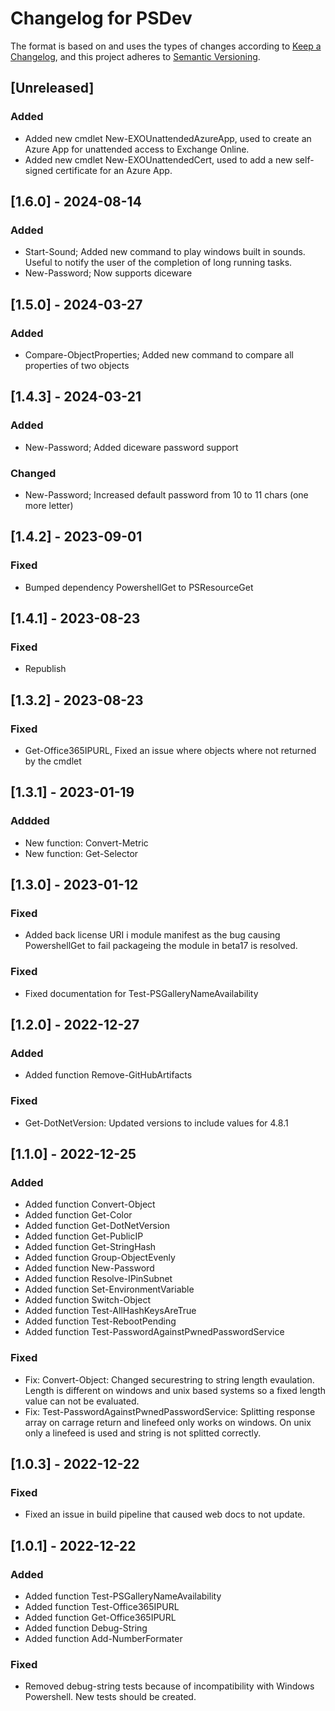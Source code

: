 # Changelog for PSDev

The format is based on and uses the types of changes according to [Keep a Changelog](https://keepachangelog.com/en/1.0.0/),
and this project adheres to [Semantic Versioning](https://semver.org/spec/v2.0.0.html).

## [Unreleased]

### Added

- Added new cmdlet New-EXOUnattendedAzureApp, used to create an Azure App for unattended access to Exchange Online.
- Added new cmdlet New-EXOUnattendedCert, used to add a new self-signed certificate for an Azure App. 

## [1.6.0] - 2024-08-14

### Added

- Start-Sound; Added new command to play windows built in sounds. Useful to notify the user of the completion of long running tasks.
- New-Password; Now supports diceware

## [1.5.0] - 2024-03-27

### Added

- Compare-ObjectProperties; Added new command to compare all properties of two objects

## [1.4.3] - 2024-03-21

### Added

- New-Password; Added diceware password support

### Changed

- New-Password; Increased default password from 10 to 11 chars (one more letter)

## [1.4.2] - 2023-09-01

### Fixed

- Bumped dependency PowershellGet to PSResourceGet

## [1.4.1] - 2023-08-23

### Fixed

- Republish

## [1.3.2] - 2023-08-23

### Fixed

- Get-Office365IPURL, Fixed an issue where objects where not returned by the cmdlet

## [1.3.1] - 2023-01-19

### Addded

- New function: Convert-Metric
- New function: Get-Selector

## [1.3.0] - 2023-01-12

### Fixed

- Added back license URI i module manifest as the bug causing PowershellGet to fail packageing the module in beta17 is resolved.

### Fixed

- Fixed documentation for Test-PSGalleryNameAvailability

## [1.2.0] - 2022-12-27

### Added

- Added function Remove-GitHubArtifacts

### Fixed

- Get-DotNetVersion: Updated versions to include values for 4.8.1

## [1.1.0] - 2022-12-25

### Added

- Added function Convert-Object
- Added function Get-Color
- Added function Get-DotNetVersion
- Added function Get-PublicIP
- Added function Get-StringHash
- Added function Group-ObjectEvenly
- Added function New-Password
- Added function Resolve-IPinSubnet
- Added function Set-EnvironmentVariable
- Added function Switch-Object
- Added function Test-AllHashKeysAreTrue
- Added function Test-RebootPending
- Added function Test-PasswordAgainstPwnedPasswordService

### Fixed

- Fix: Convert-Object: Changed securestring to string length evaulation. Length is different on windows and unix based systems so a fixed length value can not be evaluated.
- Fix: Test-PasswordAgainstPwnedPasswordService: Splitting response array on carrage return and linefeed only works on windows. On unix only a linefeed is used and string is not splitted correctly.

## [1.0.3] - 2022-12-22

### Fixed

- Fixed an issue in build pipeline that caused web docs to not update.

## [1.0.1] - 2022-12-22

### Added

- Added function Test-PSGalleryNameAvailability
- Added function Test-Office365IPURL
- Added function Get-Office365IPURL
- Added function Debug-String
- Added function Add-NumberFormater

### Fixed

- Removed debug-string tests because of incompatibility with Windows Powershell. New tests should be created.
